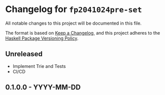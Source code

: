 # Changelog for `fp2041024pre-set`

All notable changes to this project will be documented in this file.

The format is based on [Keep a Changelog](https://keepachangelog.com/en/1.0.0/),
and this project adheres to the
[Haskell Package Versioning Policy](https://pvp.haskell.org/).

## Unreleased

- Implement Trie and Tests
- CI/CD

## 0.1.0.0 - YYYY-MM-DD
